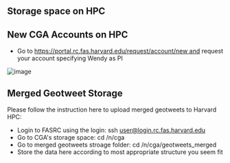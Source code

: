 ## Storage space on HPC

## New CGA Accounts on HPC

- Go to https://portal.rc.fas.harvard.edu/request/account/new and request your account
specifying Wendy as PI 



![image](https://github.com/cga-harvard/GIS_Apps_on_HPC/blob/master/cga_account_request.png)



## Merged Geotweet Storage

Please follow the instruction here to upload merged geotweets to Harvard HPC:

- Login to FASRC using the login: ssh user@login.rc.fas.harvard.edu
- Go to CGA's storage space: cd  /n/cga
- Go to merged geotweets stroage folder: cd  /n/cga/geotweets_merged
- Store the data here according to most appropriate structure you seem fit

